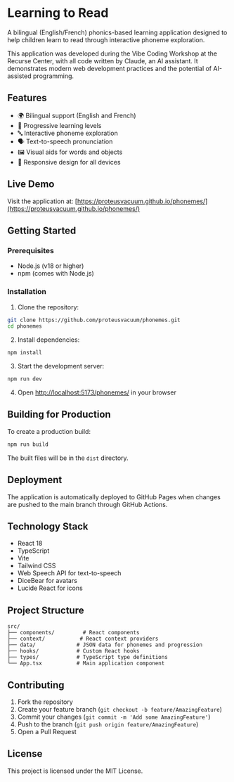 # Learning to Read

A bilingual (English/French) phonics-based learning application designed to help children learn to read through interactive phoneme exploration.

This application was developed during the Vibe Coding Workshop at the Recurse Center, with all code written by Claude, an AI assistant. It demonstrates modern web development practices and the potential of AI-assisted programming.

## Features

- 🌍 Bilingual support (English and French)
- 🎯 Progressive learning levels
- 🔤 Interactive phoneme exploration
- 🗣️ Text-to-speech pronunciation
- 🖼️ Visual aids for words and objects
- 📱 Responsive design for all devices

## Live Demo

Visit the application at: [https://proteusvacuum.github.io/phonemes/](https://proteusvacuum.github.io/phonemes/)

## Getting Started

### Prerequisites

- Node.js (v18 or higher)
- npm (comes with Node.js)

### Installation

1. Clone the repository:
```bash
git clone https://github.com/proteusvacuum/phonemes.git
cd phonemes
```

2. Install dependencies:
```bash
npm install
```

3. Start the development server:
```bash
npm run dev
```

4. Open [http://localhost:5173/phonemes/](http://localhost:5173/phonemes/) in your browser

## Building for Production

To create a production build:

```bash
npm run build
```

The built files will be in the `dist` directory.

## Deployment

The application is automatically deployed to GitHub Pages when changes are pushed to the main branch through GitHub Actions.

## Technology Stack

- React 18
- TypeScript
- Vite
- Tailwind CSS
- Web Speech API for text-to-speech
- DiceBear for avatars
- Lucide React for icons

## Project Structure

```
src/
├── components/         # React components
├── context/           # React context providers
├── data/             # JSON data for phonemes and progression
├── hooks/            # Custom React hooks
├── types/            # TypeScript type definitions
└── App.tsx           # Main application component
```

## Contributing

1. Fork the repository
2. Create your feature branch (`git checkout -b feature/AmazingFeature`)
3. Commit your changes (`git commit -m 'Add some AmazingFeature'`)
4. Push to the branch (`git push origin feature/AmazingFeature`)
5. Open a Pull Request

## License

This project is licensed under the MIT License. 
